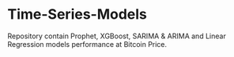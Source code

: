 # Time-Series-Models
Repository contain Prophet, XGBoost, SARIMA &amp; ARIMA and Linear Regression models performance at Bitcoin Price. 
